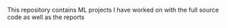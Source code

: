 This repository contains ML projects I have worked on with the full source code as well as the reports
